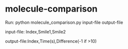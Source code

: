 # molecule-comparison

Run: python molecule_comparison.py input-file output-file

input-file: Index,Smile1,Smile2

output-file:Index,Time(s),Difference(-1 if >10)
